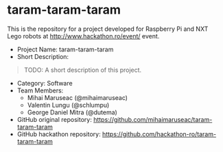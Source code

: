 taram-taram-taram
=================

This is the repository for a project developed for Raspberry Pi and NXT Lego
robots at http://www.hackathon.ro/event/ event.

* Project Name: taram-taram-taram
* Short Description:

> TODO:
> A short description of this project.

* Category: Software
* Team Members:
  * Mihai Maruseac (@mihaimaruseac)
  * Valentin Lungu (@schlumpu)
  * George Daniel Mitra (@dutema)
* GitHub original repository: https://github.com/mihaimaruseac/taram-taram-taram
* GitHub hackathon repository: https://github.com/hackathon-ro/taram-taram-taram
